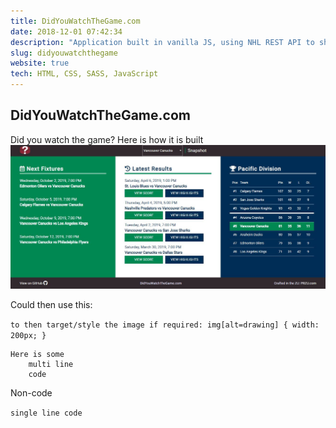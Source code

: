 ```yaml
---
title: DidYouWatchTheGame.com
date: 2018-12-01 07:42:34
description: "Application built in vanilla JS, using NHL REST API to show upcoming fixtures, previous results and higlights for whichever team is selected, and the current standing of the relevant regional NHL table. "
slug: didyouwatchthegame
website: true
tech: HTML, CSS, SASS, JavaScript
---
```


## DidYouWatchTheGame.com

Did you watch the game? Here is how it is built
![Alternative](../src/assets/img/sites/didyouwatchthegame.jpg)

Could then use this:

`to then target/style the image if required: img[alt=drawing] { width: 200px; }`


```
Here is some
    multi line
    code
```

Non-code

`single line code`
